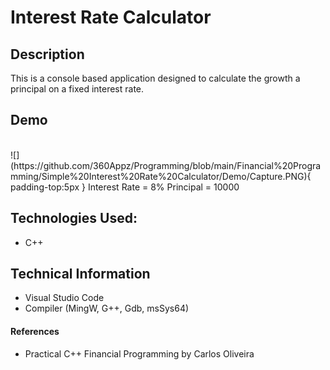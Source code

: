 # Interest Rate Calculator

## Description
This is a console based application designed to calculate the growth a principal on a fixed interest rate.



## Demo
<br>
 ![](https://github.com/360Appz/Programming/blob/main/Financial%20Programming/Simple%20Interest%20Rate%20Calculator/Demo/Capture.PNG){ padding-top:5px }
Interest Rate = 8% Principal = 10000 



## Technologies Used:
* C++

## Technical Information
* Visual Studio Code
* Compiler (MingW, G++, Gdb, msSys64)

#### **References**
* Practical C++ Financial Programming by Carlos Oliveira


